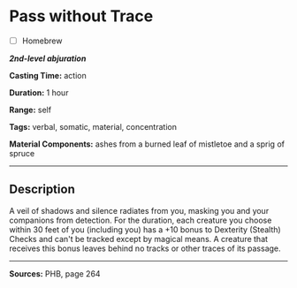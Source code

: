 # Pass without Trace

- [ ] Homebrew

***2nd-level abjuration***

**Casting Time:** action

**Duration:** 1 hour

**Range:** self

**Tags:** verbal, somatic, material, concentration

**Material Components:** ashes from a burned leaf of mistletoe and a sprig of spruce

---

## Description
A veil of shadows and silence radiates from you, masking you and your companions from detection.
For the duration, each creature you choose within 30 feet of you (including you) has a +10 bonus to Dexterity (Stealth) Checks and can't be tracked except by magical means.
A creature that receives this bonus leaves behind no tracks or other traces of its passage.

---

**Sources:** PHB, page 264
